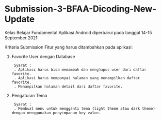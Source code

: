 # Submission-3-BFAA-Dicoding-New-Update
Kelas Belajar Fundamental Aplikasi Android diperbarui pada tanggal 14-15 September 2021

Kriteria Submission
Fitur yang harus ditambahkan pada aplikasi:

1. Favorite User dengan Database
		
		Syarat :
		. Aplikasi harus bisa menambah dan menghapus user dari daftar favorite.
		. Aplikasi harus mempunyai halaman yang menampilkan daftar favorite.
		. Menampilkan halaman detail dari daftar favorite.

2. Pengaturan Tema
		
		Syarat :
		. Membuat menu untuk mengganti tema (light theme atau dark theme) dengan menggunakan penyimpanan key-value.
